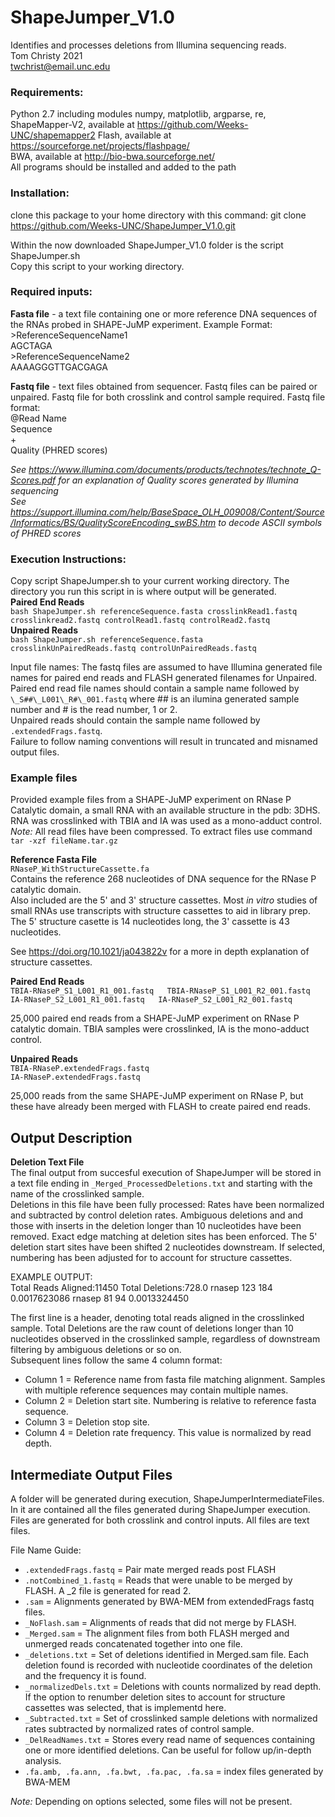 # ShapeJumper_V1.0
Identifies and processes deletions from Illumina sequencing reads.  
Tom Christy 2021  
twchrist@email.unc.edu

### Requirements:  
Python 2.7  including modules numpy, matplotlib, argparse, re, 
ShapeMapper-V2, available at https://github.com/Weeks-UNC/shapemapper2
Flash, available at https://sourceforge.net/projects/flashpage/  
BWA, available at http://bio-bwa.sourceforge.net/  
All programs should be installed and added to the path

### Installation:
clone this package to your home directory with this command:
git clone https://github.com/Weeks-UNC/ShapeJumper_V1.0.git

Within the now downloaded ShapeJumper_V1.0 folder is the script ShapeJumper.sh  
Copy this script to your working directory.

### Required inputs:
**Fasta file** - a text file containing one or more reference DNA sequences of the RNAs probed in SHAPE-JuMP experiment.
Example Format:
\>ReferenceSequenceName1  
AGCTAGA  
\>ReferenceSequenceName2  
AAAAGGGTTGACGAGA  

**Fastq file** - text files obtained from sequencer. Fastq files can be paired or unpaired. Fastq file for both crosslink and control sample required.
Fastq file format:  
@Read Name  
Sequence  
+  
Quality (PHRED scores)  
  
*See https://www.illumina.com/documents/products/technotes/technote_Q-Scores.pdf for an explanation of Quality scores generated by Illumina sequencing  
See https://support.illumina.com/help/BaseSpace_OLH_009008/Content/Source/Informatics/BS/QualityScoreEncoding_swBS.htm to decode ASCII symbols of PHRED scores*  


### Execution Instructions:
Copy script ShapeJumper.sh to your current working directory. The directory you run this script in is where output will be generated.  
**Paired End Reads**  
`bash ShapeJumper.sh referenceSequence.fasta crosslinkRead1.fastq crosslinkread2.fastq controlRead1.fastq controlRead2.fastq`  
**Unpaired Reads**  
`bash ShapeJumper.sh referenceSequence.fasta crosslinkUnPairedReads.fastq controlUnPairedReads.fastq`  

Input file names: The fastq files are assumed to have Illumina generated file names for paired end reads and FLASH generated filenames for Unpaired.  
Paired end read file names should contain a sample name followed by `\_S##\_L001\_R#\_001.fastq` where ## is an ilumina generated sample number and # is the read number, 1 or 2.  
Unpaired reads should contain the sample name followed by `.extendedFrags.fastq`.  
Failure to follow naming conventions will result in truncated and misnamed output files.

### Example files  
Provided example files from a SHAPE-JuMP experiment on RNase P Catalytic domain, a small RNA with an available structure in the pdb: 3DHS.  
RNA was crosslinked with TBIA and IA was used as a mono-adduct control.  
*Note:* All read files have been compressed. To extract files use command `tar -xzf fileName.tar.gz`

**Reference Fasta File**  
`RNaseP_WithStructureCassette.fa`  
Contains the reference 268 nucleotides of DNA sequence for the RNase P catalytic domain.  
Also included are the 5' and 3' structure cassettes. Most _in vitro_ studies of small RNAs use transcripts with structure cassettes to aid in library prep.  
The 5' structure casette is 14 nucleotides long, the 3' cassette is 43 nucleotides.  

See https://doi.org/10.1021/ja043822v for a more in depth explanation of structure cassettes.  

**Paired End Reads**  
`TBIA-RNaseP_S1_L001_R1_001.fastq  
TBIA-RNaseP_S1_L001_R2_001.fastq`  
`IA-RNaseP_S2_L001_R1_001.fastq  
IA-RNaseP_S2_L001_R2_001.fastq`  

25,000 paired end reads from a SHAPE-JuMP experiment on RNase P catalytic domain. TBIA samples were crosslinked, IA is the mono-adduct control.  

**Unpaired Reads**  
`TBIA-RNaseP.extendedFrags.fastq`  
`IA-RNaseP.extendedFrags.fastq`  

25,000 reads from the same SHAPE-JuMP experiment on RNase P, but these have already been merged with FLASH to create paired end reads.

## Output Description  

**Deletion Text File**  
The final output from succesful execution of ShapeJumper will be stored in a text file ending in `_Merged_ProcessedDeletions.txt` and starting with the name of the crosslinked sample.  
Deletions in this file have been fully processed: Rates have been normalized and subtracted by control deletion rates. Ambiguous deletions and and those with inserts in the deletion longer than 10 nucleotides have been removed. Exact edge matching at deletion sites has been enforced. The 5' deletion start sites have been shifted 2 nucleotides downstream. If selected, numbering has been adjusted for to account for structure cassettes.

EXAMPLE OUTPUT:  
Total Reads Aligned:11450       Total Deletions:728.0
rnasep  123     184     0.0017623086
rnasep  81      94      0.0013324450

The first line is a header, denoting total reads aligned in the crosslinked sample. Total Deletions are the raw count of deletions longer than 10 nucleotides observed in the crosslinked sample, regardless of downstream filtering by ambiguous deletions or so on.  
Subsequent lines follow the same 4 column format:  
- Column 1 = Reference name from fasta file matching alignment. Samples with multiple reference sequences may contain multiple names.
- Column 2 = Deletion start site. Numbering is relative to reference fasta sequence.
- Column 3 = Deletion stop site.
- Column 4 = Deletion rate frequency. This value is normalized by read depth.

## Intermediate Output Files  
A folder will be generated during execution, ShapeJumperIntermediateFiles. In it are contained all the files generated during ShapeJumper execution. Files are generated for both crosslink and control inputs. All files are text files.  

File Name Guide:
- `.extendedFrags.fastq` = Pair mate merged reads post FLASH
- `.notCombined_1.fastq` = Reads that were unable to be merged by FLASH. A \_2 file is generated for read 2.
- `.sam` = Alignments generated by BWA-MEM from extendedFrags fastq files.
- `_NoFlash.sam` = Alignments of reads that did not merge by FLASH.   
- `_Merged.sam` = The alignment files from both FLASH merged and unmerged reads concatenated together into one file.  
- `_deletions.txt` = Set of deletions identified in Merged.sam file. Each deletion found is recorded with nucleotide coordinates of the deletion and the frequency it is found.
- `_normalizedDels.txt` = Deletions with counts normalized by read depth. If the option to renumber deletion sites to account for structure cassettes was selected, that is implementd here.  
- `_Subtracted.txt` = Set of crosslinked sample deletions with normalized rates subtracted by normalized rates of control sample.  
- `_DelReadNames.txt` = Stores every read name of sequences containing one or more identified deletions. Can be useful for follow up/in-depth analysis.
- `.fa.amb, .fa.ann, .fa.bwt, .fa.pac, .fa.sa` = index files generated by BWA-MEM


*Note:* Depending on options selected, some files will not be present.
